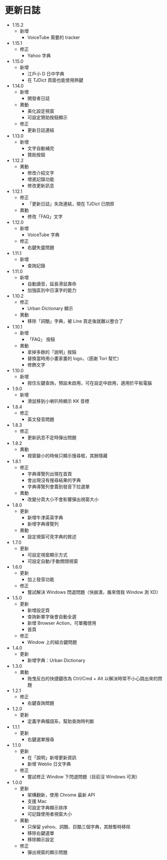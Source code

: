 # 更新日誌
- 1.15.2
  - 新增
    - VoiceTube 需要的 tracker
- 1.15.1
  - 修正
    - Yahoo 字典
- 1.15.0
  - 新增
    - 江戶小 D 日中字典
    - 在 TJDict 頁面也能使用熱鍵
- 1.14.0
  - 新增
    - 開發者日誌
  - 異動
    - 美化設定視窗
    - 可設定贊助按鈕顯示
  - 修正
    - 更新日誌連結
- 1.13.0
  - 新增
    - 文字自動補完
    - 贊助按鈕
- 1.12.2
  - 異動
    - 修改介紹文字
    - 增進記錄功能
    - 修改更新訊息
- 1.12.1
  - 修正
    - 「更新日誌」失效連結，現在 TJDict 已閉原
  - 異動
    - 修改「FAQ」文字
- 1.12.0
  - 新增
    - VoiceTube 字典
  - 修正
    - 右鍵失靈問題
- 1.11.1
  - 新增
    - 查詢記錄
- 1.11.0
  - 新增
    - 自動讀音，延長滑鼠壽命
    - 加強區別中日漢字的能力
- 1.10.2
  - 修正
    - Urban Dictionary 顯示
  - 異動
    - 移除「詞酷」字典，被 Line 買走後就難以整合了
- 1.10.1
  - 新增
    - 「FAQ」 按鈕
  - 異動
    - 拿掉多餘的「說明」按鈕
    - 替換當時用小畫家畫的 logo，（感謝 Tori 幫忙）
    - 修飾文字
- 1.10.0
  - 新增
    - 按住左鍵查詢，預設未啟用，可在設定中啟用，適用於平板電腦
- 1.9.0
  - 新增
    - 滑鼠移到小喇叭時顯示 KK 音標
- 1.8.4
  - 修正
    - 英文發音問題
- 1.8.3
  - 修正
    - 更新訊息不定時彈出問題
- 1.8.2
  - 異動
    - 視窗變小的時候只顯示搜尋框，其餘隱藏
- 1.8.1
  - 修正
    - 字典導覽列出現在首頁
    - 會出現沒有搜尋結果的字典
    - 字典導覽列會蓋到發音下拉選單
  - 異動
    - 改變分頁大小不會影響彈出視窗大小
- 1.8.0
  - 更新
    - 新增牛津英英字典
    - 新增字典導覽列
  - 異動
    - 設定視窗可見字典的敘述
- 1.7.0
  - 更新
    - 可設定視窗顯示方式
    - 可設定自動/手動關閉視窗
- 1.6.0
  - 更新
    - 加上發音功能
  - 修正
    - 嘗試解決 Windows 閃退問題（快崩潰，誰來借我 Window 測 XD）
- 1.5.0
  - 更新
    - 新增設定頁
    - 查詢新單字後會自動全選
    - 新增 Browser Action，可單獨使用
    - 首頁
  - 修正
    - Window 上的組合鍵問題
- 1.4.0
  - 更新
    - 新增字典：Urban Dictionary
- 1.3.0
  - 異動
    - 拖曳反白的快捷鍵改為 Ctrl/Cmd + Alt 以解決時常不小心跳出來的問題
- 1.2.1
  - 修正
    - 右鍵查詢問題
- 1.2.0
  - 更新
    - 定義字典檔語系，幫助查詢時判斷
- 1.1.1
  - 更新
    - 右鍵選單搜尋
- 1.1.0
  - 更新
    - 在「說明」新增更新資訊
    - 新增 Weblio 日文字典
  - 修正
    - 嘗試修正 Window 下閃退問題（目前沒 Windows 可測）
- 1.0.0
  - 更新
    - 架構翻新，使用 Chrome 最新 API
    - 支援 Mac
    - 可設定字典顯示排序
    - 可記錄使用者視窗大小
  - 異動
    - 只保留 yahoo、詞酷、巨酷三個字典，其餘暫時移除
    - 移除右鍵選單
    - 移除顯示設定
  - 修正
    - 彈出視窗的顯示問題